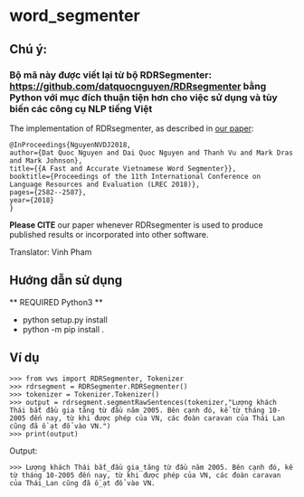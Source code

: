 # word_segmenter
## Chú ý: 
### Bộ mã này được viết lại từ bộ RDRSegmenter: https://github.com/datquocnguyen/RDRsegmenter bằng Python với mục đích thuận tiện hơn cho việc sử dụng và tùy biến các công cụ NLP tiếng Việt
The implementation of RDRsegmenter, as described in [our paper](http://www.lrec-conf.org/proceedings/lrec2018/summaries/55.html):

	@InProceedings{NguyenNVDJ2018,
	author={Dat Quoc Nguyen and Dai Quoc Nguyen and Thanh Vu and Mark Dras and Mark Johnson},
	title={{A Fast and Accurate Vietnamese Word Segmenter}},
	booktitle={Proceedings of the 11th International Conference on Language Resources and Evaluation (LREC 2018)},
	pages={2582--2587},
	year={2018}
	}

**Please CITE** our paper whenever RDRsegmenter is used to produce published results or incorporated into other software. 

Translator: Vinh Pham

## Hướng dẫn sử dụng
** REQUIRED Python3 **
- python setup.py install
- python -m pip install .

## Ví dụ
```
>>> from vws import RDRSegmenter, Tokenizer
>>> rdrsegment = RDRSegmenter.RDRSegmenter()
>>> tokenizer = Tokenizer.Tokenizer()
>>> output = rdrsegment.segmentRawSentences(tokenizer,"Lượng khách Thái bắt đầu gia tăng từ đầu năm 2005. Bên cạnh đó, kể từ tháng 10-2005 đến nay, từ khi được phép của VN, các đoàn caravan của Thái Lan cũng đã ồ ạt đổ vào VN.")
>>> print(output)
```
Output:
```
>>> Lượng khách Thái bắt_đầu gia_tăng từ đầu năm 2005. Bên cạnh đó, kể từ tháng 10-2005 đến nay, từ khi được phép của VN, các đoàn caravan của Thái_Lan cũng đã ồ_ạt đổ vào VN.
```